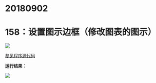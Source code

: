 # 20180902

# 158：设置图示边框（修改图表的图示）

<img src="http://image.renkaigis.com/keepcoding/2018090201.png">

<a href="https://github.com/renkaigis/KeepCoding/tree/master/2018/09/02" target="_blank">参见程序源代码</a>

**运行结果：**

<img src="http://image.renkaigis.com/keepcoding/2018090202.png">